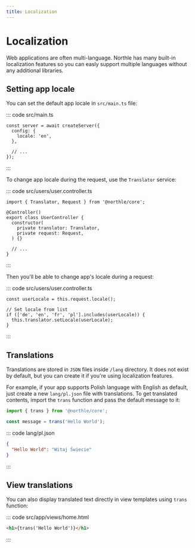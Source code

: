 ```yaml
---
title: Localization
---
```


# Localization

Web applications are often multi-language. Northle has many built-in localization features so you can easly support multiple languages without any additional libraries.

## Setting app locale

You can set the default app locale in `src/main.ts` file:

::: code src/main.ts
```ts{3}
const server = await createServer({
  config: {
    locale: 'en',
  },

  // ...
});
```
:::

To change app locale during the request, use the `Translator` service:

::: code src/users/user.controller.ts
```ts{1,6}
import { Translator, Request } from '@northle/core';

@Controller()
export class UserController {
  constructor(
    private translator: Translator,
    private request: Request,
  ) {}

  // ...
}
```
:::

Then you'll be able to change app's locale during a request:

::: code src/users/user.controller.ts
```ts{12}
const userLocale = this.request.locale();

// Set locale from list
if (['de', 'en', 'fr', 'pl'].includes(userLocale)) {
  this.translator.setLocale(userLocale);
}
```
:::

## Translations

Translations are stored in `JSON` files inside `/lang` directory. It does not exist by default, but you can create it if you're using localization features.

For example, if your app supports Polish language with English as default, just create a new `lang/pl.json` file with translations. To get translated contents, import the `trans` function and pass the default message to it:

```ts
import { trans } from '@northle/core';

const message = trans('Hello World');
```

::: code lang/pl.json
```json
{
  "Hello World": "Witaj Świecie"
}
```
:::

## View translations

You can also display translated text directly in view templates using `trans` function:

::: code src/app/views/home.html
```html
<h1>{trans('Hello World')}</h1>
```
:::
